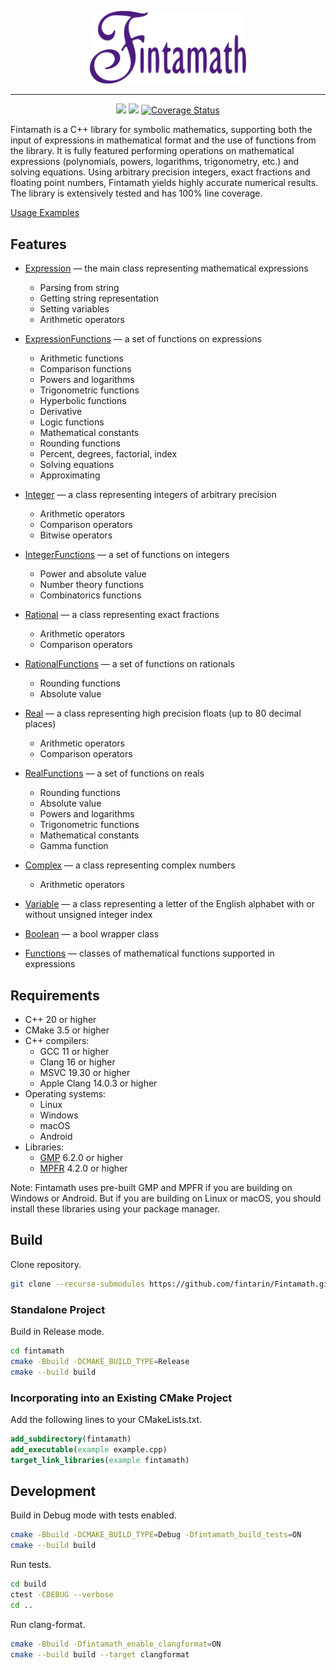 <p align="center">
  <img src="./docs/images/logo.svg" alt="drawing" width="250"/>
</p>

---

<p align="center">
  <a href="https://github.com/fintarin/Fintamath/actions/workflows/build.yml"><img src="https://github.com/fintarin/Fintamath/actions/workflows/build.yml/badge.svg"></a>
  <a href="https://sonarcloud.io/summary/new_code?id=fintarin_Fintamath"><img src="https://sonarcloud.io/api/project_badges/measure?project=fintarin_Fintamath&metric=alert_status"/></a>
  <a href='https://coveralls.io/github/fintarin/Fintamath'><img src='https://coveralls.io/repos/github/fintarin/Fintamath/badge.svg?branch=master' alt='Coverage Status'/></a>
</p>

Fintamath is a C++ library for symbolic mathematics, supporting both the input of expressions in mathematical format and the use of functions from the library. It is fully featured performing operations on mathematical expressions (polynomials, powers, logarithms, trigonometry, etc.) and solving equations. Using arbitrary precision integers, exact fractions and floating point numbers, Fintamath yields highly accurate numerical results. The library is extensively tested and has 100% line coverage.

[Usage Examples](tests/src/FintamathTests.cpp)

## Features

* [Expression](https://github.com/fintarin/Fintamath/blob/master/include/fintamath/expressions/Expression.hpp) — the main class representing mathematical expressions
  * Parsing from string
  * Getting string representation
  * Setting variables
  * Arithmetic operators

* [ExpressionFunctions](https://github.com/fintarin/Fintamath/blob/master/include/fintamath/expressions/ExpressionFunctions.hpp) — a set of functions on expressions
  * Arithmetic functions
  * Comparison functions
  * Powers and logarithms
  * Trigonometric functions
  * Hyperbolic functions
  * Derivative
  * Logic functions
  * Mathematical constants
  * Rounding functions
  * Percent, degrees, factorial, index
  * Solving equations
  * Approximating

* [Integer](https://github.com/fintarin/Fintamath/blob/master/include/fintamath/numbers/Integer.hpp) — a class representing integers of arbitrary precision
  * Arithmetic operators
  * Comparison operators
  * Bitwise operators

* [IntegerFunctions](https://github.com/fintarin/Fintamath/blob/master/include/fintamath/numbers/IntegerFunctions.hpp) — a set of functions on integers
  * Power and absolute value
  * Number theory functions
  * Combinatorics functions

* [Rational](https://github.com/fintarin/Fintamath/blob/master/include/fintamath/numbers/Rational.hpp) — a class representing exact fractions
  * Arithmetic operators
  * Comparison operators

* [RationalFunctions](https://github.com/fintarin/Fintamath/blob/master/include/fintamath/numbers/RationalFunctions.hpp) — a set of functions on rationals
  * Rounding functions
  * Absolute value

* [Real](https://github.com/fintarin/Fintamath/blob/master/include/fintamath/numbers/Real.hpp) — a class representing high precision floats (up to 80 decimal places)
  * Arithmetic operators
  * Comparison operators

* [RealFunctions](https://github.com/fintarin/Fintamath/blob/master/include/fintamath/numbers/RealFunctions.hpp) — a set of functions on reals
  * Rounding functions
  * Absolute value
  * Powers and logarithms
  * Trigonometric functions
  * Mathematical constants
  * Gamma function

* [Complex](https://github.com/fintarin/Fintamath/blob/master/include/fintamath/numbers/Complex.hpp) — a class representing complex numbers
  * Arithmetic operators

* [Variable](https://github.com/fintarin/Fintamath/blob/master/include/fintamath/literals/Variable.hpp) — a class representing a letter of the English alphabet with or without unsigned integer index

* [Boolean](https://github.com/fintarin/Fintamath/blob/master/include/fintamath/literals/Boolean.hpp) — a bool wrapper class

* [Functions](https://github.com/fintarin/Fintamath/tree/master/include/fintamath/functions) — classes of mathematical functions supported in expressions

## Requirements

* C++ 20 or higher
* CMake 3.5 or higher
* C++ compilers:
  * GCC 11 or higher
  * Clang 16 or higher
  * MSVC 19.30  or higher
  * Apple Clang 14.0.3 or higher
* Operating systems:
  * Linux
  * Windows
  * macOS
  * Android
* Libraries:
  * [GMP](https://gmplib.org/) 6.2.0 or higher
  * [MPFR](https://www.mpfr.org/) 4.2.0 or higher

Note: Fintamath uses pre-built GMP and MPFR if you are building on Windows or Android. But if you are building on Linux or macOS, you should install these libraries using your package manager.

## Build

Clone repository.

```sh
git clone --recurse-submodules https://github.com/fintarin/Fintamath.git fintamath
```

### Standalone Project

Build in Release mode.

```sh
cd fintamath
cmake -Bbuild -DCMAKE_BUILD_TYPE=Release
cmake --build build
```

### Incorporating into an Existing CMake Project

Add the following lines to your CMakeLists.txt.

```cmake
add_subdirectory(fintamath)
add_executable(example example.cpp)
target_link_libraries(example fintamath)
```

## Development

Build in Debug mode with tests enabled.

```sh
cmake -Bbuild -DCMAKE_BUILD_TYPE=Debug -Dfintamath_build_tests=ON
cmake --build build
```

Run tests.

```sh
cd build
ctest -CDEBUG --verbose
cd ..
```

Run clang-format.

```sh
cmake -Bbuild -Dfintamath_enable_clangformat=ON
cmake --build build --target clangformat
```
